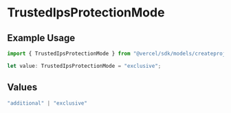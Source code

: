 # TrustedIpsProtectionMode

## Example Usage

```typescript
import { TrustedIpsProtectionMode } from "@vercel/sdk/models/createprojectop.js";

let value: TrustedIpsProtectionMode = "exclusive";
```

## Values

```typescript
"additional" | "exclusive"
```